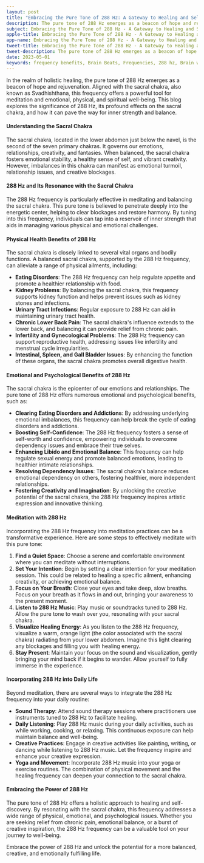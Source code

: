```yaml
---
layout: post
title: "Embracing the Pure Tone of 288 Hz: A Gateway to Healing and Self-Discovery"
description: The pure tone of 288 Hz emerges as a beacon of hope and rejuvenation. Aligned with the sacral chakra, also known as Svadhishthana, this frequency offers a powerful tool for meditation and emotional, physical, and spiritual well-being.
subject: Embracing the Pure Tone of 288 Hz - A Gateway to Healing and Self-Discovery
apple-title: Embracing the Pure Tone of 288 Hz - A Gateway to Healing and Self-Discovery
app-name: Embracing the Pure Tone of 288 Hz - A Gateway to Healing and Self-Discovery
tweet-title: Embracing the Pure Tone of 288 Hz - A Gateway to Healing and Self-Discovery
tweet-description: The pure tone of 288 Hz emerges as a beacon of hope and rejuvenation. Aligned with the sacral chakra, also known as Svadhishthana, this frequency offers a powerful tool for meditation and emotional, physical, and spiritual well-being.
date: 2023-05-01
keywords: frequency benefits, Brain Beats, Frequencies, 288 hz, Brain wave entrainment, sound therapy, sacral chakra, meditation, healing
---
```


In the realm of holistic healing, the pure tone of 288 Hz emerges as a beacon of hope and rejuvenation. Aligned with the sacral chakra, also known as Svadhishthana, this frequency offers a powerful tool for meditation and emotional, physical, and spiritual well-being. This blog explores the significance of 288 Hz, its profound effects on the sacral chakra, and how it can pave the way for inner strength and balance.

#### **Understanding the Sacral Chakra**

The sacral chakra, located in the lower abdomen just below the navel, is the second of the seven primary chakras. It governs our emotions, relationships, creativity, and fantasies. When balanced, the sacral chakra fosters emotional stability, a healthy sense of self, and vibrant creativity. However, imbalances in this chakra can manifest as emotional turmoil, relationship issues, and creative blockages.

#### **288 Hz and Its Resonance with the Sacral Chakra**

The 288 Hz frequency is particularly effective in meditating and balancing the sacral chakra. This pure tone is believed to penetrate deeply into the energetic center, helping to clear blockages and restore harmony. By tuning into this frequency, individuals can tap into a reservoir of inner strength that aids in managing various physical and emotional challenges.

#### **Physical Health Benefits of 288 Hz**

The sacral chakra is closely linked to several vital organs and bodily functions. A balanced sacral chakra, supported by the 288 Hz frequency, can alleviate a range of physical ailments, including:

- **Eating Disorders**: The 288 Hz frequency can help regulate appetite and promote a healthier relationship with food.
- **Kidney Problems**: By balancing the sacral chakra, this frequency supports kidney function and helps prevent issues such as kidney stones and infections.
- **Urinary Tract Infections**: Regular exposure to 288 Hz can aid in maintaining urinary tract health.
- **Chronic Lower Back Pain**: The sacral chakra's influence extends to the lower back, and balancing it can provide relief from chronic pain.
- **Infertility and Gynecological Problems**: The 288 Hz frequency can support reproductive health, addressing issues like infertility and menstrual cycle irregularities.
- **Intestinal, Spleen, and Gall Bladder Issues**: By enhancing the function of these organs, the sacral chakra promotes overall digestive health.

#### **Emotional and Psychological Benefits of 288 Hz**

The sacral chakra is the epicenter of our emotions and relationships. The pure tone of 288 Hz offers numerous emotional and psychological benefits, such as:

- **Clearing Eating Disorders and Addictions**: By addressing underlying emotional imbalances, this frequency can help break the cycle of eating disorders and addictions.
- **Boosting Self-Confidence**: The 288 Hz frequency fosters a sense of self-worth and confidence, empowering individuals to overcome dependency issues and embrace their true selves.
- **Enhancing Libido and Emotional Balance**: This frequency can help regulate sexual energy and promote balanced emotions, leading to healthier intimate relationships.
- **Resolving Dependency Issues**: The sacral chakra's balance reduces emotional dependency on others, fostering healthier, more independent relationships.
- **Fostering Creativity and Imagination**: By unlocking the creative potential of the sacral chakra, the 288 Hz frequency inspires artistic expression and innovative thinking.

#### **Meditation with 288 Hz**

Incorporating the 288 Hz frequency into meditation practices can be a transformative experience. Here are some steps to effectively meditate with this pure tone:

1. **Find a Quiet Space**: Choose a serene and comfortable environment where you can meditate without interruptions.
2. **Set Your Intention**: Begin by setting a clear intention for your meditation session. This could be related to healing a specific ailment, enhancing creativity, or achieving emotional balance.
3. **Focus on Your Breath**: Close your eyes and take deep, slow breaths. Focus on your breath as it flows in and out, bringing your awareness to the present moment.
4. **Listen to 288 Hz Music**: Play music or soundtracks tuned to 288 Hz. Allow the pure tone to wash over you, resonating with your sacral chakra.
5. **Visualize Healing Energy**: As you listen to the 288 Hz frequency, visualize a warm, orange light (the color associated with the sacral chakra) radiating from your lower abdomen. Imagine this light clearing any blockages and filling you with healing energy.
6. **Stay Present**: Maintain your focus on the sound and visualization, gently bringing your mind back if it begins to wander. Allow yourself to fully immerse in the experience.

#### **Incorporating 288 Hz into Daily Life**

Beyond meditation, there are several ways to integrate the 288 Hz frequency into your daily routine:

- **Sound Therapy**: Attend sound therapy sessions where practitioners use instruments tuned to 288 Hz to facilitate healing.
- **Daily Listening**: Play 288 Hz music during your daily activities, such as while working, cooking, or relaxing. This continuous exposure can help maintain balance and well-being.
- **Creative Practices**: Engage in creative activities like painting, writing, or dancing while listening to 288 Hz music. Let the frequency inspire and enhance your creative expression.
- **Yoga and Movement**: Incorporate 288 Hz music into your yoga or exercise routines. The combination of physical movement and the healing frequency can deepen your connection to the sacral chakra.

#### **Embracing the Power of 288 Hz**

The pure tone of 288 Hz offers a holistic approach to healing and self-discovery. By resonating with the sacral chakra, this frequency addresses a wide range of physical, emotional, and psychological issues. Whether you are seeking relief from chronic pain, emotional balance, or a burst of creative inspiration, the 288 Hz frequency can be a valuable tool on your journey to well-being.

Embrace the power of 288 Hz and unlock the potential for a more balanced, creative, and emotionally fulfilling life.
